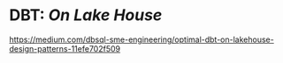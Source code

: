 # DBT: _On Lake House_

https://medium.com/dbsql-sme-engineering/optimal-dbt-on-lakehouse-design-patterns-11efe702f509
